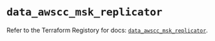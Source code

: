 # `data_awscc_msk_replicator`

Refer to the Terraform Registory for docs: [`data_awscc_msk_replicator`](https://registry.terraform.io/providers/hashicorp/awscc/0.70.0/docs/data-sources/msk_replicator).
